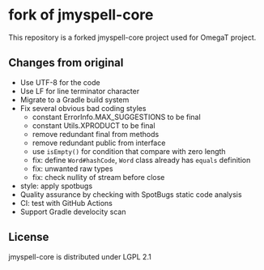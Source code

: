 # fork of jmyspell-core

This repository is a forked jmyspell-core project used for OmegaT project.

## Changes from original

- Use UTF-8 for the code
- Use LF for line terminator character
- Migrate to a Gradle build system
- Fix several obvious bad coding styles
  - constant ErrorInfo.MAX_SUGGESTIONS to be final
  - constant Utils.XPRODUCT to be final
  - remove redundant final from methods
  - remove redundant public from interface
  - use `isEmpty()` for condition that compare with zero length
  - fix: define `Word#hashCode`, `Word` class already has `equals` definition
  - fix: unwanted raw types
  - fix: check nullity of stream before close
- style: apply spotbugs
- Quality assurance by checking with SpotBugs static code analysis
- CI: test with GitHub Actions
- Support Gradle develocity scan

## License

jmyspell-core is distributed under LGPL 2.1